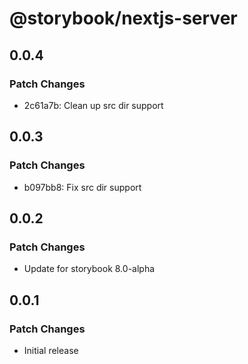 # @storybook/nextjs-server

## 0.0.4

### Patch Changes

- 2c61a7b: Clean up src dir support

## 0.0.3

### Patch Changes

- b097bb8: Fix src dir support

## 0.0.2

### Patch Changes

- Update for storybook 8.0-alpha

## 0.0.1

### Patch Changes

- Initial release
